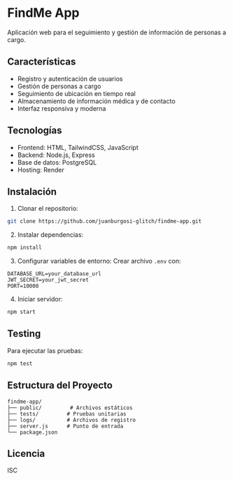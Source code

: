 # FindMe App

Aplicación web para el seguimiento y gestión de información de personas a cargo.

## Características

- Registro y autenticación de usuarios
- Gestión de personas a cargo
- Seguimiento de ubicación en tiempo real
- Almacenamiento de información médica y de contacto
- Interfaz responsiva y moderna

## Tecnologías

- Frontend: HTML, TailwindCSS, JavaScript
- Backend: Node.js, Express
- Base de datos: PostgreSQL
- Hosting: Render

## Instalación

1. Clonar el repositorio:
```bash
git clone https://github.com/juanburgosi-glitch/findme-app.git
```

2. Instalar dependencias:
```bash
npm install
```

3. Configurar variables de entorno:
Crear archivo `.env` con:
```
DATABASE_URL=your_database_url
JWT_SECRET=your_jwt_secret
PORT=10000
```

4. Iniciar servidor:
```bash
npm start
```

## Testing

Para ejecutar las pruebas:
```bash
npm test
```

## Estructura del Proyecto

```
findme-app/
├── public/         # Archivos estáticos
├── tests/         # Pruebas unitarias
├── logs/          # Archivos de registro
├── server.js      # Punto de entrada
└── package.json
```

## Licencia

ISC
